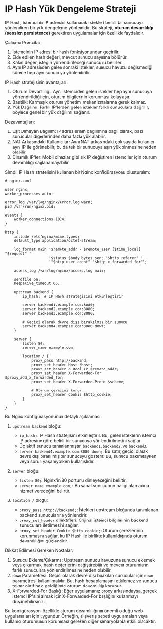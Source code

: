 # IP Hash Yük Dengeleme Strateji

IP Hash, istemcinin IP adresini kullanarak istekleri belirli bir sunucuya yönlendiren bir yük dengeleme yöntemidir. 
Bu strateji, **oturum devamlılığı (session persistence)** gerektiren uygulamalar için özellikle faydalıdır.

Çalışma Prensibi:
1. İstemcinin IP adresi bir hash fonksiyonundan geçirilir.
2. Elde edilen hash değeri, mevcut sunucu sayısına bölünür.
3. Kalan değer, isteğin yönlendirileceği sunucuyu belirler.
4. Aynı IP adresinden gelen sonraki istekler, sunucu havuzu değişmediği sürece hep aynı sunucuya yönlendirilir.

IP Hash stratejisinin avantajları:
1. Oturum Devamlılığı: Aynı istemciden gelen istekler hep aynı sunucuya yönlendirildiği için, oturum bilgilerinin korunması kolaylaşır.
2. Basitlik: Karmaşık oturum yönetimi mekanizmalarına gerek kalmaz.
3. Yük Dağılımı: Farklı IP'lerden gelen istekler farklı sunuculara dağıtılır, böylece genel bir yük dağılımı sağlanır.

Dezavantajları:
1. Eşit Olmayan Dağılım: IP adreslerinin dağılımına bağlı olarak, bazı sunucular diğerlerinden daha fazla yük alabilir.
2. NAT Arkasındaki Kullanıcılar: Aynı NAT arkasındaki çok sayıda kullanıcı aynı IP ile görünebilir, bu da tek bir sunucuya aşırı yük binmesine neden olabilir.
3. Dinamik IP'ler: Mobil cihazlar gibi sık IP değiştiren istemciler için oturum devamlılığı sağlanamayabilir.



Şimdi, IP Hash stratejisini kullanan bir Nginx konfigürasyonu oluşturalım:

```nginx
# nginx.conf

user nginx;
worker_processes auto;

error_log /var/log/nginx/error.log warn;
pid /var/run/nginx.pid;

events {
    worker_connections 1024;
}

http {
    include /etc/nginx/mime.types;
    default_type application/octet-stream;

    log_format main '$remote_addr - $remote_user [$time_local] "$request" '
                    '$status $body_bytes_sent "$http_referer" '
                    '"$http_user_agent" "$http_x_forwarded_for"';

    access_log /var/log/nginx/access.log main;

    sendfile on;
    keepalive_timeout 65;

    upstream backend {
        ip_hash;  # IP Hash stratejisini etkinleştirir

        server backend1.example.com:8080;
        server backend2.example.com:8080;
        server backend3.example.com:8080;

        # Geçici olarak devre dışı bırakılmış bir sunucu
        server backend4.example.com:8080 down;
    }

    server {
        listen 80;
        server_name example.com;

        location / {
            proxy_pass http://backend;
            proxy_set_header Host $host;
            proxy_set_header X-Real-IP $remote_addr;
            proxy_set_header X-Forwarded-For $proxy_add_x_forwarded_for;
            proxy_set_header X-Forwarded-Proto $scheme;

            # Oturum çerezini korur
            proxy_set_header Cookie $http_cookie;
        }
    }
}

```

Bu Nginx konfigürasyonunun detaylı açıklaması:

1. `upstream backend` bloğu:
   - `ip_hash;`: IP Hash stratejisini etkinleştirir. Bu, gelen isteklerin istemci IP adresine göre belirli bir sunucuya yönlendirilmesini sağlar.
   - Üç aktif sunucu tanımlanmıştır: `backend1`, `backend2`, ve `backend3`.
   - `server backend4.example.com:8080 down;`: Bu satır, geçici olarak devre dışı bırakılmış bir sunucuyu gösterir. Bu, sunucu bakımdayken veya sorun yaşanıyorken kullanışlıdır.

2. `server` bloğu:
   - `listen 80;`: Nginx'in 80 portunu dinleyeceğini belirtir.
   - `server_name example.com;`: Bu sanal sunucunun hangi alan adına hizmet vereceğini belirtir.

3. `location /` bloğu:
   - `proxy_pass http://backend;`: İstekleri upstream bloğunda tanımlanan backend sunucularına yönlendirir.
   - `proxy_set_header` direktifleri: Orijinal istemci bilgilerinin backend sunuculara iletilmesini sağlar.
   - `proxy_set_header Cookie $http_cookie;`: Oturum çerezlerinin korunmasını sağlar, bu IP Hash ile birlikte kullanıldığında oturum devamlılığını güçlendirir.

Dikkat Edilmesi Gereken Noktalar:
1. Sunucu Ekleme/Çıkarma: Upstream sunucu havuzuna sunucu eklemek veya çıkarmak, hash değerlerini değiştirebilir ve mevcut oturumların farklı sunuculara yönlendirilmesine neden olabilir.
2. `down` Parametresi: Geçici olarak devre dışı bırakılan sunucular için `down` parametresi kullanılmalıdır. Bu, hash hesaplamasını etkilemez ve sunucu tekrar aktif hale geldiğinde oturum devamlılığı korunur.
3. X-Forwarded-For Başlığı: Eğer uygulamanız proxy arkasındaysa, gerçek istemci IP'sini almak için X-Forwarded-For başlığını kullanmayı düşünebilirsiniz.

Bu konfigürasyon, özellikle oturum devamlılığının önemli olduğu web uygulamaları için uygundur. 
Örneğin, alışveriş sepeti uygulamaları veya kullanıcı oturumunun korunması gereken diğer senaryolarda etkili olacaktır.
